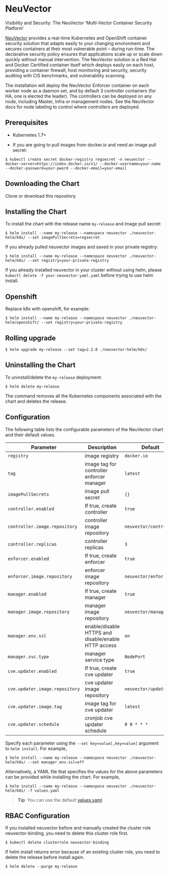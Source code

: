 # NeuVector

Visibility and Security: The NeuVector ‘Multi-Vector Container Security Platform’

[NeuVector](https://neuvector.com) provides a real-time Kubernetes and OpenShift container security solution that adapts easily to your changing environment and secures containers at their most vulnerable point – during run-time. The declarative security policy ensures that applications scale up or scale down quickly without manual intervention. The NeuVector solution is a Red Hat and Docker Certified container itself which deploys easily on each host, providing a container firewall, host monitoring and security, security auditing with CIS benchmarks, and vulnerability scanning.

The installation will deploy the NeuVector Enforcer container on each worker node as a daemon set, and by default 3 controller containers (for HA, one is elected the leader). The controllers can be deployed on any node, including Master, Infra or management nodes. See the NeuVector docs for node labeling to control where controllers are deployed.

## Prerequisites

- Kubernetes 1.7+

- If you are going to pull images from docker.io and need an image pull secret:

```console
$ kubectl create secret docker-registry regsecret -n neuvector --docker-server=https://index.docker.io/v1/ --docker-username=your-name --docker-password=your-pword --docker-email=your-email
```

## Downloading the Chart

Clone or download this repository.

## Installing the Chart

To install the chart with the release name `my-release` and image pull secret:

```console
$ helm install --name my-release --namespace neuvector ./neuvector-helm/k8s/ --set imagePullSecrets=regsecret
```

If you already pulled neuvector images and saved in your private registry:

```console
$ helm install --name my-release --namespace neuvector ./neuvector-helm/k8s/ --set registry=your-private-registry
```

If you already installed neuvector in your cluster without using helm, please `kubectl delete -f your-neuvector-yaml.yaml` before trying to use helm install.

## Openshift

Replace k8s with openshift, for example:

```console
$ helm install --name my-release --namespace neuvector ./neuvector-helm/openshift/ --set registry=your-private-registry
```

## Rolling upgrade

```console
$ helm upgrade my-release --set tag=2.2.0 ./neuvector-helm/k8s/
```

## Uninstalling the Chart

To uninstall/delete the `my-release` deployment:

```console
$ helm delete my-release
```

The command removes all the Kubernetes components associated with the chart and deletes the release.

## Configuration

The following table lists the configurable parameters of the NeuVector chart and their default values.

Parameter | Description | Default
--------- | ----------- | -------
`registry` | image registry | `docker.io`
`tag` | image tag for controller enforcer manager | `latest`
`imagePullSecrets` | image pull secret | `{}`
`controller.enabled` | If true, create controller | `true`
`controller.image.repository` | controller image repository | `neuvector/controller`
`controller.replicas` | controller replicas | `3`
`enforcer.enabled` | If true, create enforcer | `true`
`enforcer.image.repository` | enforcer image repository | `neuvector/enforcer`
`manager.enabled` | If true, create manager | `true`
`manager.image.repository` | manager image repository | `neuvector/manager`
`manager.env.ssl` | enable/disable HTTPS and disable/enable HTTP access  | `on`
`manager.svc.type` | manager service type | `NodePort`
`cve.updater.enabled` | If true, create cve updater | `true`
`cve.updater.image.repository` | cve updater image repository | `neuvector/updater`
`cve.updater.image.tag` | image tag for cve updater | `latest`
`cve.updater.schedule` | cronjob cve updater schedule | `0 0 * * *` |

Specify each parameter using the `--set key=value[,key=value]` argument to `helm install`. For example,

```console
$ helm install --name my-release --namespace neuvector ./neuvector-helm/k8s/ --set manager.env.ssl=off
```

Alternatively, a YAML file that specifies the values for the above parameters can be provided while installing the chart. For example,

```console
$ helm install --name my-release --namespace neuvector ./neuvector-helm/k8s/ -f values.yaml
```

> **Tip**: You can use the default [values.yaml](k8s/values.yaml)

## RBAC Configuration

If you installed neuvector before and manually created the cluster role neuvector-binding, you need to delete this cluster role first.

```console
$ kubectl delete clusterrole neuvector-binding
```

If helm install returns error because of an existing cluster role, you need to delete the release before install again.

```console
$ helm delete --purge my-release
```

